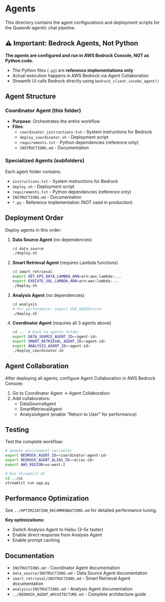 # Agents

This directory contains the agent configurations and deployment scripts for the QueenAI agentic chat pipeline.

## ⚠️ Important: Bedrock Agents, Not Python

**The agents are configured and run in AWS Bedrock Console, NOT as Python code.**

- The Python files (`.py`) are **reference implementations only**
- Actual execution happens in AWS Bedrock via Agent Collaboration
- Streamlit UI calls Bedrock directly using `bedrock_client.invoke_agent()`

## Agent Structure

### Coordinator Agent (this folder)
- **Purpose**: Orchestrates the entire workflow
- **Files**:
  - `coordinator_instructions.txt` - System instructions for Bedrock
  - `deploy_coordinator.sh` - Deployment script
  - `requirements.txt` - Python dependencies (reference only)
  - `INSTRUCTIONS.md` - Documentation

### Specialized Agents (subfolders)

Each agent folder contains:
- `instructions.txt` - System instructions for Bedrock
- `deploy.sh` - Deployment script
- `requirements.txt` - Python dependencies (reference only)
- `INSTRUCTIONS.md` - Documentation
- `*.py` - Reference implementation (NOT used in production)

## Deployment Order

Deploy agents in this order:

1. **Data Source Agent** (no dependencies)
   ```bash
   cd data_source
   ./deploy.sh
   ```

2. **Smart Retrieval Agent** (requires Lambda functions)
   ```bash
   cd smart_retrieval
   export GET_KPI_DATA_LAMBDA_ARN=arn:aws:lambda:...
   export EXECUTE_SQL_LAMBDA_ARN=arn:aws:lambda:...
   ./deploy.sh
   ```

3. **Analysis Agent** (no dependencies)
   ```bash
   cd analysis
   # For performance: export USE_HAIKU=true
   ./deploy.sh
   ```

4. **Coordinator Agent** (requires all 3 agents above)
   ```bash
   cd ..  # back to agents folder
   export DATA_SOURCE_AGENT_ID=<agent-id>
   export SMART_RETRIEVAL_AGENT_ID=<agent-id>
   export ANALYSIS_AGENT_ID=<agent-id>
   ./deploy_coordinator.sh
   ```

## Agent Collaboration

After deploying all agents, configure Agent Collaboration in AWS Bedrock Console:

1. Go to Coordinator Agent → Agent Collaboration
2. Add collaborators:
   - DataSourceAgent
   - SmartRetrievalAgent
   - AnalysisAgent (enable "Return to User" for performance)

## Testing

Test the complete workflow:
```bash
# Update environment variables
export BEDROCK_AGENT_ID=<coordinator-agent-id>
export BEDROCK_AGENT_ALIAS_ID=<alias-id>
export AWS_REGION=us-west-2

# Run Streamlit UI
cd ../ui
streamlit run app.py
```

## Performance Optimization

See `../OPTIMIZATION_RECOMMENDATIONS.md` for detailed performance tuning.

**Key optimizations:**
- Switch Analysis Agent to Haiku (3-5x faster)
- Enable direct response from Analysis Agent
- Enable prompt caching

## Documentation

- `INSTRUCTIONS.md` - Coordinator Agent documentation
- `data_source/INSTRUCTIONS.md` - Data Source Agent documentation
- `smart_retrieval/INSTRUCTIONS.md` - Smart Retrieval Agent documentation
- `analysis/INSTRUCTIONS.md` - Analysis Agent documentation
- `../BEDROCK_AGENT_ARCHITECTURE.md` - Complete architecture guide
